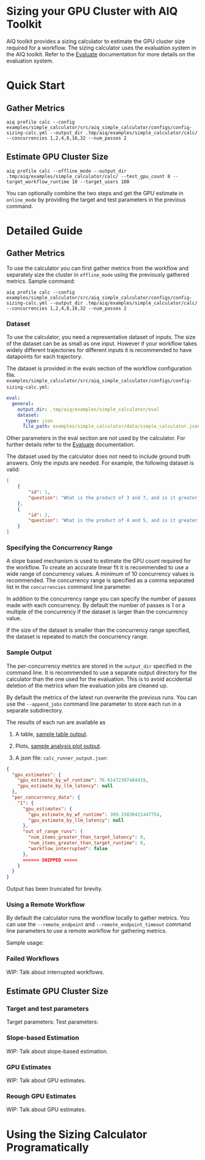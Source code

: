 <!--
SPDX-FileCopyrightText: Copyright (c) 2024-2025, NVIDIA CORPORATION & AFFILIATES. All rights reserved.
SPDX-License-Identifier: Apache-2.0

Licensed under the Apache License, Version 2.0 (the "License");
you may not use this file except in compliance with the License.
You may obtain a copy of the License at

http://www.apache.org/licenses/LICENSE-2.0

Unless required by applicable law or agreed to in writing, software
distributed under the License is distributed on an "AS IS" BASIS,
WITHOUT WARRANTIES OR CONDITIONS OF ANY KIND, either express or implied.
See the License for the specific language governing permissions and
limitations under the License.
-->

# Sizing your GPU Cluster with AIQ Toolkit
AIQ toolkit provides a sizing calculator to estimate the GPU cluster size required for a workflow. The sizing calculator uses the evaluation system in the AIQ toolkit. Refer to the [Evaluate](./evaluate.md) documentation for more details on the evaluation system.

# Quick Start
## Gather Metrics
```
aiq profile calc --config examples/simple_calculator/src/aiq_simple_calculator/configs/config-sizing-calc.yml --output_dir .tmp/aiq/examples/simple_calculator/calc/ --concurrencies 1,2,4,8,16,32 --num_passes 2
```
## Estimate GPU Cluster Size
```
aiq profile calc --offline_mode --output_dir .tmp/aiq/examples/simple_calculator/calc/ --test_gpu_count 8 --target_workflow_runtime 10 --target_users 100
```
You can optionally combine the two steps and get the GPU estimate in `online_mode` by providing the target and test parameters in the previous command.


# Detailed Guide
## Gather Metrics
To use the calculator you can first gather metrics from the workflow and separately size the cluster in `offline_mode` using the previously gathered metrics.
Sample command:
```
aiq profile calc --config examples/simple_calculator/src/aiq_simple_calculator/configs/config-sizing-calc.yml --output_dir .tmp/aiq/examples/simple_calculator/calc/ --concurrencies 1,2,4,8,16,32 --num_passes 2
```

### Dataset
To use the calculator, you need a representative dataset of inputs. The size of the dataset can be as small as one input. However if your workflow takes widely different trajectories for different inputs it is recommended to have datapoints for each trajectory.

The dataset is provided in the evals section of the workflow configuration file.
`examples/simple_calculator/src/aiq_simple_calculator/configs/config-sizing-calc.yml`:
```yaml
eval:
  general:
    output_dir: .tmp/aiq/examples/simple_calculator/eval
    dataset:
      _type: json
      file_path: examples/simple_calculator/data/simple_calculator.json
```
Other parameters in the eval section are not used by the calculator. For further details refer to the [Evaluate](./evaluate.md) documentation.

The dataset used by the calculator does not need to include ground truth answers. Only the inputs are needed.
For example, the following dataset is valid:
```json
[
    {
        "id": 1,
        "question": "What is the product of 3 and 7, and is it greater than the current hour?",
    },
    {
        "id": 2,
        "question": "What is the product of 4 and 5, and is it greater than the current hour?",
    }
]
```

### Specifying the Concurrency Range
A slope based mechanism is used to estimate the GPU count required for the workflow. To create an accurate linear fit it is recommended to use a wide range of concurrency values. A minimum of 10 concurrency values is recommended. The concurrency range is specified as a comma separated list in the `concurrencies` command line parameter.

In addition to the concurrency range you can specify the number of passes made with each concurrency. By default the number of passes is 1 or a multiple of the concurrency if the dataset is larger than the concurrency value.

If the size of the dataset is smaller than the concurrency range specified, the dataset is repeated to match the concurrency range.

### Sample Output
The per-concurrency metrics are stored in the `output_dir` specified in the command line. It is recommended to use a separate output directory for the calculator than the one used for the evaluation. This is to avoid accidental deletion of the metrics when the evaluation jobs are cleaned up.

By default the metrics of the latest run overwrite the previous runs. You can use the `--append_jobs` command line parameter to store each run in a separate subdirectory.

The results of each run are available as
1. A table, [sample table output](../_static/sizing_calc_online.png).

2. Plots, [sample analysis plot output](../_static/concurrency_vs_p95_analysis.png).

3. A json file:
`calc_runner_output.json`:
```json
{
  "gpu_estimates": {
    "gpu_estimate_by_wf_runtime": 76.61472307484419,
    "gpu_estimate_by_llm_latency": null
  },
  "per_concurrency_data": {
    "1": {
      "gpu_estimates": {
        "gpu_estimate_by_wf_runtime": 309.15830421447754,
        "gpu_estimate_by_llm_latency": null
      },
      "out_of_range_runs": {
        "num_items_greater_than_target_latency": 0,
        "num_items_greater_than_target_runtime": 0,
        "workflow_interrupted": false
      },
      >>>>>> SNIPPED <<<<<
    }
  }
}
```
Output has been truncated for brevity.

### Using a Remote Workflow
By default the calculator runs the workflow locally to gather metrics. You can use the `--remote_endpoint` and `--remote_endpoint_timeout` command line parameters to use a remote workflow for gathering metrics.

Sample usage:

### Failed Workflows
WIP: Talk about interrupted workflows.

## Estimate GPU Cluster Size
### Target and test parameters
Target parameters:
Test parameters:

### Slope-based Estimation
WIP: Talk about slope-based estimation.


### GPU Estimates
WIP: Talk about GPU estimates.

### Reough GPU Estimates
WIP: Talk about GPU estimates.

# Using the Sizing Calculator Programatically
